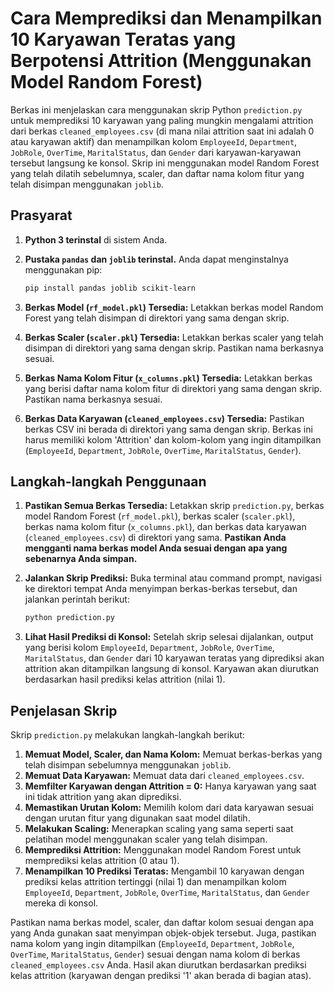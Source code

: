 # Cara Memprediksi dan Menampilkan 10 Karyawan Teratas yang Berpotensi Attrition (Menggunakan Model Random Forest)

Berkas ini menjelaskan cara menggunakan skrip Python `prediction.py` untuk memprediksi 10 karyawan yang paling mungkin mengalami attrition dari berkas `cleaned_employees.csv` (di mana nilai attrition saat ini adalah 0 atau karyawan aktif) dan menampilkan kolom `EmployeeId`, `Department`, `JobRole`, `OverTime`, `MaritalStatus`, dan `Gender` dari karyawan-karyawan tersebut langsung ke konsol. Skrip ini menggunakan model Random Forest yang telah dilatih sebelumnya, scaler, dan daftar nama kolom fitur yang telah disimpan menggunakan `joblib`.

## Prasyarat

1.  **Python 3 terinstal** di sistem Anda.
2.  **Pustaka `pandas` dan `joblib` terinstal.** Anda dapat menginstalnya menggunakan pip:
    ```bash
    pip install pandas joblib scikit-learn
    ```

3.  **Berkas Model (`rf_model.pkl`) Tersedia:** Letakkan berkas model Random Forest yang telah disimpan di direktori yang sama dengan skrip.
4.  **Berkas Scaler (`scaler.pkl`) Tersedia:** Letakkan berkas scaler yang telah disimpan di direktori yang sama dengan skrip. Pastikan nama berkasnya sesuai.
5.  **Berkas Nama Kolom Fitur (`x_columns.pkl`) Tersedia:** Letakkan berkas yang berisi daftar nama kolom fitur di direktori yang sama dengan skrip. Pastikan nama berkasnya sesuai.
6.  **Berkas Data Karyawan (`cleaned_employees.csv`) Tersedia:** Pastikan berkas CSV ini berada di direktori yang sama dengan skrip. Berkas ini harus memiliki kolom 'Attrition' dan kolom-kolom yang ingin ditampilkan (`EmployeeId`, `Department`, `JobRole`, `OverTime`, `MaritalStatus`, `Gender`).

## Langkah-langkah Penggunaan

1.  **Pastikan Semua Berkas Tersedia:** Letakkan skrip `prediction.py`, berkas model Random Forest (`rf_model.pkl`), berkas scaler (`scaler.pkl`), berkas nama kolom fitur (`x_columns.pkl`), dan berkas data karyawan (`cleaned_employees.csv`) di direktori yang sama. **Pastikan Anda mengganti nama berkas model Anda sesuai dengan apa yang sebenarnya Anda simpan.**

2.  **Jalankan Skrip Prediksi:** Buka terminal atau command prompt, navigasi ke direktori tempat Anda menyimpan berkas-berkas tersebut, dan jalankan perintah berikut:
    ```bash
    python prediction.py
    ```

3.  **Lihat Hasil Prediksi di Konsol:** Setelah skrip selesai dijalankan, output yang berisi kolom `EmployeeId`, `Department`, `JobRole`, `OverTime`, `MaritalStatus`, dan `Gender` dari 10 karyawan teratas yang diprediksi akan attrition akan ditampilkan langsung di konsol. Karyawan akan diurutkan berdasarkan hasil prediksi kelas attrition (nilai 1).

## Penjelasan Skrip

Skrip `prediction.py` melakukan langkah-langkah berikut:

1.  **Memuat Model, Scaler, dan Nama Kolom:** Memuat berkas-berkas yang telah disimpan sebelumnya menggunakan `joblib`.
2.  **Memuat Data Karyawan:** Memuat data dari `cleaned_employees.csv`.
3.  **Memfilter Karyawan dengan Attrition = 0:** Hanya karyawan yang saat ini tidak attrition yang akan diprediksi.
4.  **Memastikan Urutan Kolom:** Memilih kolom dari data karyawan sesuai dengan urutan fitur yang digunakan saat model dilatih.
5.  **Melakukan Scaling:** Menerapkan scaling yang sama seperti saat pelatihan model menggunakan scaler yang telah disimpan.
6.  **Memprediksi Attrition:** Menggunakan model Random Forest untuk memprediksi kelas attrition (0 atau 1).
7.  **Menampilkan 10 Prediksi Teratas:** Mengambil 10 karyawan dengan prediksi kelas attrition tertinggi (nilai 1) dan menampilkan kolom `EmployeeId`, `Department`, `JobRole`, `OverTime`, `MaritalStatus`, dan `Gender` mereka di konsol.

Pastikan nama berkas model, scaler, dan daftar kolom sesuai dengan apa yang Anda gunakan saat menyimpan objek-objek tersebut. Juga, pastikan nama kolom yang ingin ditampilkan (`EmployeeId`, `Department`, `JobRole`, `OverTime`, `MaritalStatus`, `Gender`) sesuai dengan nama kolom di berkas `cleaned_employees.csv` Anda. Hasil akan diurutkan berdasarkan prediksi kelas attrition (karyawan dengan prediksi '1' akan berada di bagian atas).
